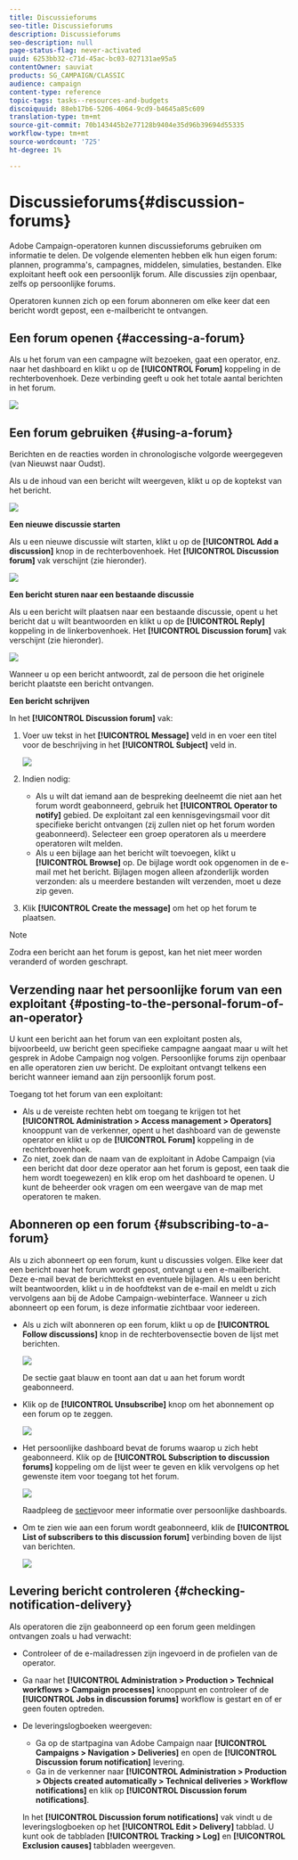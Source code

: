 ```yaml
---
title: Discussieforums
seo-title: Discussieforums
description: Discussieforums
seo-description: null
page-status-flag: never-activated
uuid: 6253bb32-c71d-45ac-bc03-027131ae95a5
contentOwner: sauviat
products: SG_CAMPAIGN/CLASSIC
audience: campaign
content-type: reference
topic-tags: tasks--resources-and-budgets
discoiquuid: 88eb17b6-5206-4064-9cd9-b4645a85c609
translation-type: tm+mt
source-git-commit: 70b143445b2e77128b9404e35d96b39694d55335
workflow-type: tm+mt
source-wordcount: '725'
ht-degree: 1%

---
```



# Discussieforums{#discussion-forums}

Adobe Campaign-operatoren kunnen discussieforums gebruiken om informatie te delen. De volgende elementen hebben elk hun eigen forum: plannen, programma&#39;s, campagnes, middelen, simulaties, bestanden. Elke exploitant heeft ook een persoonlijk forum. Alle discussies zijn openbaar, zelfs op persoonlijke forums.

Operatoren kunnen zich op een forum abonneren om elke keer dat een bericht wordt gepost, een e-mailbericht te ontvangen.

## Een forum openen {#accessing-a-forum}

Als u het forum van een campagne wilt bezoeken, gaat een operator, enz. naar het dashboard en klikt u op de **[!UICONTROL Forum]** koppeling in de rechterbovenhoek. Deze verbinding geeft u ook het totale aantal berichten in het forum.

![](assets/mrm_forum_access_link.png)

## Een forum gebruiken {#using-a-forum}

Berichten en de reacties worden in chronologische volgorde weergegeven (van Nieuwst naar Oudst).

Als u de inhoud van een bericht wilt weergeven, klikt u op de koptekst van het bericht.

![](assets/mrm_forum_expand_msg.png)

**Een nieuwe discussie starten**

Als u een nieuwe discussie wilt starten, klikt u op de **[!UICONTROL Add a discussion]** knop in de rechterbovenhoek. Het **[!UICONTROL Discussion forum]** vak verschijnt (zie hieronder).

![](assets/mrm_forum_new_thread.png)

**Een bericht sturen naar een bestaande discussie**

Als u een bericht wilt plaatsen naar een bestaande discussie, opent u het bericht dat u wilt beantwoorden en klikt u op de **[!UICONTROL Reply]** koppeling in de linkerbovenhoek. Het **[!UICONTROL Discussion forum]** vak verschijnt (zie hieronder).

![](assets/mrm_forum_answer_msg.png)

Wanneer u op een bericht antwoordt, zal de persoon die het originele bericht plaatste een bericht ontvangen.

**Een bericht schrijven**

In het **[!UICONTROL Discussion forum]** vak:

1. Voer uw tekst in het **[!UICONTROL Message]** veld in en voer een titel voor de beschrijving in het **[!UICONTROL Subject]** veld in.

   ![](assets/mrm_forum_edit_msg.png)

1. Indien nodig:

   * Als u wilt dat iemand aan de bespreking deelneemt die niet aan het forum wordt geabonneerd, gebruik het **[!UICONTROL Operator to notify]** gebied. De exploitant zal een kennisgevingsmail voor dit specifieke bericht ontvangen (zij zullen niet op het forum worden geabonneerd). Selecteer een groep operatoren als u meerdere operatoren wilt melden.
   * Als u een bijlage aan het bericht wilt toevoegen, klikt u **[!UICONTROL Browse]** op. De bijlage wordt ook opgenomen in de e-mail met het bericht. Bijlagen mogen alleen afzonderlijk worden verzonden: als u meerdere bestanden wilt verzenden, moet u deze zip geven.

1. Klik **[!UICONTROL Create the message]** om het op het forum te plaatsen.

>[!NOTE]
>
>Zodra een bericht aan het forum is gepost, kan het niet meer worden veranderd of worden geschrapt.

## Verzending naar het persoonlijke forum van een exploitant {#posting-to-the-personal-forum-of-an-operator}

U kunt een bericht aan het forum van een exploitant posten als, bijvoorbeeld, uw bericht geen specifieke campagne aangaat maar u wilt het gesprek in Adobe Campaign nog volgen. Persoonlijke forums zijn openbaar en alle operatoren zien uw bericht. De exploitant ontvangt telkens een bericht wanneer iemand aan zijn persoonlijk forum post.

Toegang tot het forum van een exploitant:

* Als u de vereiste rechten hebt om toegang te krijgen tot het **[!UICONTROL Administration > Access management > Operators]** knooppunt van de verkenner, opent u het dashboard van de gewenste operator en klikt u op de **[!UICONTROL Forum]** koppeling in de rechterbovenhoek.
* Zo niet, zoek dan de naam van de exploitant in Adobe Campaign (via een bericht dat door deze operator aan het forum is gepost, een taak die hem wordt toegewezen) en klik erop om het dashboard te openen. U kunt de beheerder ook vragen om een weergave van de map met operatoren te maken.

## Abonneren op een forum {#subscribing-to-a-forum}

Als u zich abonneert op een forum, kunt u discussies volgen. Elke keer dat een bericht naar het forum wordt gepost, ontvangt u een e-mailbericht. Deze e-mail bevat de berichttekst en eventuele bijlagen. Als u een bericht wilt beantwoorden, klikt u in de hoofdtekst van de e-mail en meldt u zich vervolgens aan bij de Adobe Campaign-webinterface. Wanneer u zich abonneert op een forum, is deze informatie zichtbaar voor iedereen.

* Als u zich wilt abonneren op een forum, klikt u op de **[!UICONTROL Follow discussions]** knop in de rechterbovensectie boven de lijst met berichten.

   ![](assets/mrm_forum_subscribe.png)

   De sectie gaat blauw en toont aan dat u aan het forum wordt geabonneerd.

* Klik op de **[!UICONTROL Unsubscribe]** knop om het abonnement op een forum op te zeggen.

   ![](assets/mrm_forum_unsubscribe.png)

* Het persoonlijke dashboard bevat de forums waarop u zich hebt geabonneerd. Klik op de **[!UICONTROL Subscription to discussion forums]** koppeling om de lijst weer te geven en klik vervolgens op het gewenste item voor toegang tot het forum.

   ![](assets/platform_dashboard_operator_subscr_forums.png)

   Raadpleeg de [sectie](../../platform/using/access-management.md#operators)voor meer informatie over persoonlijke dashboards.

* Om te zien wie aan een forum wordt geabonneerd, klik de **[!UICONTROL List of subscribers to this discussion forum]** verbinding boven de lijst van berichten.

   ![](assets/mrm_forum_subscribers.png)

## Levering bericht controleren {#checking-notification-delivery}

Als operatoren die zijn geabonneerd op een forum geen meldingen ontvangen zoals u had verwacht:

* Controleer of de e-mailadressen zijn ingevoerd in de profielen van de operator.
* Ga naar het **[!UICONTROL Administration > Production > Technical workflows > Campaign processes]** knooppunt en controleer of de **[!UICONTROL Jobs in discussion forums]** workflow is gestart en of er geen fouten optreden.
* De leveringslogboeken weergeven:

   * Ga op de startpagina van Adobe Campaign naar **[!UICONTROL Campaigns > Navigation > Deliveries]** en open de **[!UICONTROL Discussion forum notification]** levering.
   * Ga in de verkenner naar **[!UICONTROL Administration > Production > Objects created automatically > Technical deliveries > Workflow notifications]** en klik op **[!UICONTROL Discussion forum notifications]**.

   In het **[!UICONTROL Discussion forum notifications]** vak vindt u de leveringslogboeken op het **[!UICONTROL Edit > Delivery]** tabblad. U kunt ook de tabbladen **[!UICONTROL Tracking > Log]** en **[!UICONTROL Exclusion causes]** tabbladen weergeven.

